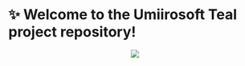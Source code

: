 <h1>✨ Welcome to the Umiirosoft Teal project repository!</h1>
<div align="center">
  <img src="https://user-images.githubusercontent.com/88177671/184515486-34c00e1b-f840-4571-b5d6-78d3d3912967.png">
</div>
